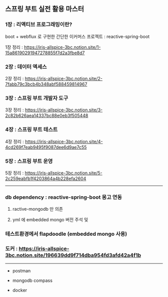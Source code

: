 ## 스프링 부트 실전 활용 마스터


### 1장 : 리액티브 프로그래밍이란? 

boot + webflux 로 구현한 간단한 이커머스 프로젝트 : reactive-spring-boot

1장 정리 : 
 https://iris-allspice-3bc.notion.site/1-15a86190291947278855f7d2a3fbe8d7

 ### 2장 : 데이터 엑세스

2장 정리 :
https://iris-allspice-3bc.notion.site/2-7fabb79c3bcb4b348abf588459814967

 ### 3장 : 스프링 부트 개발자 도구

3장 정리 :
https://iris-allspice-3bc.notion.site/3-2c82b626aea14337bc88e0eb3f505448

 ### 4장 : 스프링 부트 테스트

4장 정리 :
https://iris-allspice-3bc.notion.site/4-4cd269f7eab9495f9087dee6d9ae7c55

 ### 5장 : 스프링 부트 운영

5장 정리 :
https://iris-allspice-3bc.notion.site/5-2c259eabfb1f4203864a4b228efa2604

<hr>

### db dependency : reactive-spring-boot 몽고 연동

1. ractive-mongodb 만 의존

2. yml 에 embedded mongo 버전 주석 및

### 테스트환경에서 flapdoodle (embedded mongo 사용)

### 도커 : https://iris-allspice-3bc.notion.site/196639dd9f714dba954fd3afd42a4f1b
<hr>

* postman

* mongodb compass

* docker